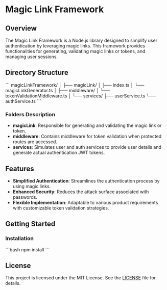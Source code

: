 # Magic Link Framework

## Overview

The Magic Link Framework is a Node.js library designed to simplify user authentication by leveraging magic links. This framework provides functionalities for generating, validating magic links or tokens, and managing user sessions.

## Directory Structure

\`\`\`
magicLinkFramework/
│
├── magicLink/
│   ├── index.ts
│   └── magicLinkGenerator.ts
│
├── middleware/
│   └── tokenValidationMiddleware.ts
│
└── services/
    ├── userService.ts
    └── authService.ts
\`\`\`

### Folders Description

- **magicLink**: Responsible for generating and validating the magic link or token.
- **middleware**: Contains middleware for token validation when protected routes are accessed.
- **services**: Simulates user and auth services to provide user details and generate actual authentication JWT tokens.

## Features

- **Simplified Authentication**: Streamlines the authentication process by using magic links.
- **Enhanced Security**: Reduces the attack surface associated with passwords.
- **Flexible Implementation**: Adaptable to various product requirements with customizable token validation strategies.

## Getting Started

### Installation

\`\`\`bash
npm install
\`\`\`

## License

This project is licensed under the MIT License. See the [LICENSE](LICENSE) file for details.
